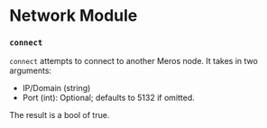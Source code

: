 # Network Module

### `connect`

`connect` attempts to connect to another Meros node. It takes in two arguments:
- IP/Domain (string)
- Port      (int): Optional; defaults to 5132 if omitted.

The result is a bool of true.
